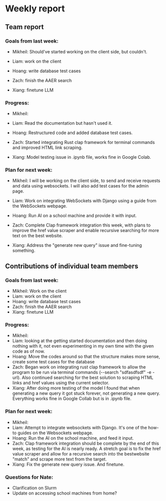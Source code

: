 # Weekly report

## Team report
  ### Goals from last week:
  - Mikheil: Should've started working on the client side, but couldn't. 
            
  - Liam: work on the client
            
  - Hoang: write database test cases
            
  - Zach: finish the AAER search
            
  - Xiang: finetune LLM
  
  ### Progress:
  - Mikheil: 

  - Liam: Read the documentation but hasn't used it.

  - Hoang: Restructured code and added database test cases.

  - Zach: Started integrating Rust clap framework for terminal commands and improved HTML link scraping.

  - Xiang: Model testing issue in .ipynb file, works fine in Google Colab.
        
  ### Plan for next week:
  - Mikheil: I will be working on the client side, to send and receive requests and data using websockets. I will also add test cases for the admin page.
            
  - Liam: Work on integrating WebSockets with Django using a guide from the WebSockets webpage.
            
  - Hoang: Run AI on a school machine and provide it with input.
            
  - Zach: Complete Clap framework integration this week, with plans to improve the href value scraper and enable recursive searching for more text on the best website.
            
  - Xiang: Address the "generate new query" issue and fine-tuning something.

## Contributions of individual team members

  ### Goals from last week:
  - Mikheil: Work on the client
  - Liam: work on the client
  - Hoang: write database test cases
  - Zach: finish the AAER search
  - Xiang: finetune LLM
  
  ### Progress:
  - Mikheil: 
  - Liam: looking at the getting started documentation and then doing nothing with it, not even experimenting in my own time with the given code as of now.
  - Hoang: Move the codes around so that the structure makes more sense, create some test cases for the database
  - Zach: Began work on integrating rust clap framework to allow the program to be run via terminal commands (--search "sdfasdfsdf" -e -url). Also continued searching for the best solution to scraping HTML links and href            values using the current selector.
  - Xiang: After doing more testing of the model I found that when generating a new query it got stuck forever, not generating a new query. Everything works fine in Google Collab but is in .ipynb file.

  ### Plan for next week:
  - Mikheil:
  - Liam: Attempt to integrate websockets with Django. It's one of the how-to guides on the Websockets webpage.
  - Hoang: Run the AI on the school machine, and feed it input.
  - Zach: Clap framework integration should be complete by the end of this week, as testing for the AI is nearly ready. A stretch goal is to fix the href value scraper and allow for a recursive search into the bestwebsite           "match" and scrape more text from the target.
  - Xiang: Fix the generate new query issue. And finetune.

  ### Questions for Nate:
  - Clarification on Slurm
  - Update on accessing school machines from home?

